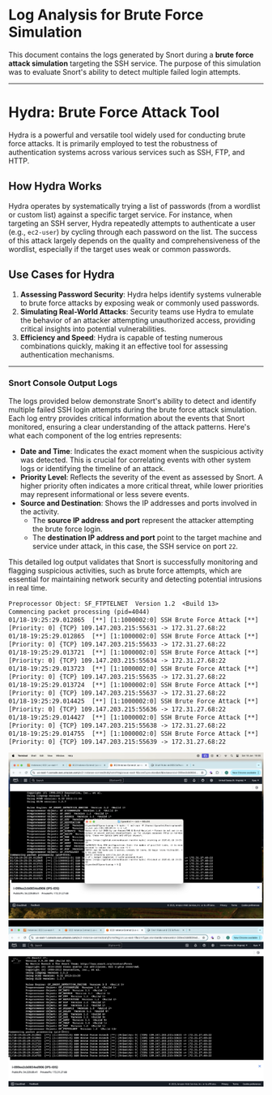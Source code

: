 # Log Analysis for Brute Force Simulation

This document contains the logs generated by Snort during a **brute force attack simulation** targeting the SSH service. The purpose of this simulation was to evaluate Snort's ability to detect multiple failed login attempts.

---

# Hydra: Brute Force Attack Tool

Hydra is a powerful and versatile tool widely used for conducting brute force attacks. It is primarily employed to test the robustness of authentication systems across various services such as SSH, FTP, and HTTP.

## How Hydra Works

Hydra operates by systematically trying a list of passwords (from a wordlist or custom list) against a specific target service. For instance, when targeting an SSH server, Hydra repeatedly attempts to authenticate a user (e.g., `ec2-user`) by cycling through each password on the list. The success of this attack largely depends on the quality and comprehensiveness of the wordlist, especially if the target uses weak or common passwords.

## Use Cases for Hydra

1. **Assessing Password Security**: Hydra helps identify systems vulnerable to brute force attacks by exposing weak or commonly used passwords.  
2. **Simulating Real-World Attacks**: Security teams use Hydra to emulate the behavior of an attacker attempting unauthorized access, providing critical insights into potential vulnerabilities.  
3. **Efficiency and Speed**: Hydra is capable of testing numerous combinations quickly, making it an effective tool for assessing authentication mechanisms.

--- 

### **Snort Console Output Logs**

The logs provided below demonstrate Snort's ability to detect and identify multiple failed SSH login attempts during the brute force attack simulation. Each log entry provides critical information about the events that Snort monitored, ensuring a clear understanding of the attack patterns. Here's what each component of the log entries represents:

- **Date and Time**: Indicates the exact moment when the suspicious activity was detected. This is crucial for correlating events with other system logs or identifying the timeline of an attack.
- **Priority Level**: Reflects the severity of the event as assessed by Snort. A higher priority often indicates a more critical threat, while lower priorities may represent informational or less severe events.
- **Source and Destination**: Shows the IP addresses and ports involved in the activity.
  - The **source IP address and port** represent the attacker attempting the brute force login.
  - The **destination IP address and port** point to the target machine and service under attack, in this case, the SSH service on port `22`.

This detailed log output validates that Snort is successfully monitoring and flagging suspicious activities, such as brute force attempts, which are essential for maintaining network security and detecting potential intrusions in real time.

```plaintext
Preprocessor Object: SF_FTPTELNET  Version 1.2  <Build 13>
Commencing packet processing (pid=4044)
01/18-19:25:29.012865  [**] [1:1000002:0] SSH Brute Force Attack [**] [Priority: 0] {TCP} 109.147.203.215:55631 -> 172.31.27.68:22
01/18-19:25:29.012865  [**] [1:1000002:0] SSH Brute Force Attack [**] [Priority: 0] {TCP} 109.147.203.215:55633 -> 172.31.27.68:22
01/18-19:25:29.013721  [**] [1:1000002:0] SSH Brute Force Attack [**] [Priority: 0] {TCP} 109.147.203.215:55634 -> 172.31.27.68:22
01/18-19:25:29.013723  [**] [1:1000002:0] SSH Brute Force Attack [**] [Priority: 0] {TCP} 109.147.203.215:55635 -> 172.31.27.68:22
01/18-19:25:29.013724  [**] [1:1000002:0] SSH Brute Force Attack [**] [Priority: 0] {TCP} 109.147.203.215:55637 -> 172.31.27.68:22
01/18-19:25:29.014425  [**] [1:1000002:0] SSH Brute Force Attack [**] [Priority: 0] {TCP} 109.147.203.215:55636 -> 172.31.27.68:22
01/18-19:25:29.014427  [**] [1:1000002:0] SSH Brute Force Attack [**] [Priority: 0] {TCP} 109.147.203.215:55638 -> 172.31.27.68:22
01/18-19:25:29.014755  [**] [1:1000002:0] SSH Brute Force Attack [**] [Priority: 0] {TCP} 109.147.203.215:55639 -> 172.31.27.68:22
```
![brute-force](/screenshots/Brute-force.png)
![logs](/screenshots/Logs.png)